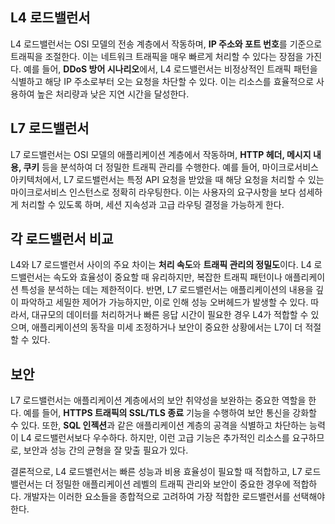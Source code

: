 ## L4 로드밸런서

L4 로드밸런서는 OSI 모델의 전송 계층에서 작동하며, **IP 주소와 포트 번호**를 기준으로 트래픽을 조절한다. 이는 네트워크 트래픽을 매우 빠르게 처리할 수 있다는 장점을 가진다. 예를 들어, **DDoS 방어 시나리오**에서, L4 로드밸런서는 비정상적인 트래픽 패턴을 식별하고 해당 IP 주소로부터 오는 요청을 차단할 수 있다. 이는 리소스를 효율적으로 사용하여 높은 처리량과 낮은 지연 시간을 달성한다.

## L7 로드밸런서

L7 로드밸런서는 OSI 모델의 애플리케이션 계층에서 작동하며, **HTTP 헤더, 메시지 내용, 쿠키** 등을 분석하여 더 정밀한 트래픽 관리를 수행한다. 예를 들어, 마이크로서비스 아키텍처에서, L7 로드밸런서는 특정 API 요청을 받았을 때 해당 요청을 처리할 수 있는 마이크로서비스 인스턴스로 정확히 라우팅한다. 이는 사용자의 요구사항을 보다 섬세하게 처리할 수 있도록 하며, 세션 지속성과 고급 라우팅 결정을 가능하게 한다.

## 각 로드밸런서 비교

L4와 L7 로드밸런서 사이의 주요 차이는 **처리 속도**와 **트래픽 관리의 정밀도**이다. L4 로드밸런서는 속도와 효율성이 중요할 때 유리하지만, 복잡한 트래픽 패턴이나 애플리케이션 특성을 분석하는 데는 제한적이다. 반면, L7 로드밸런서는 애플리케이션의 내용을 깊이 파악하고 세밀한 제어가 가능하지만, 이로 인해 성능 오버헤드가 발생할 수 있다. 따라서, 대규모의 데이터를 처리하거나 빠른 응답 시간이 필요한 경우 L4가 적합할 수 있으며, 애플리케이션의 동작을 미세 조정하거나 보안이 중요한 상황에서는 L7이 더 적절할 수 있다.

## 보안

L7 로드밸런서는 애플리케이션 계층에서의 보안 취약성을 보완하는 중요한 역할을 한다. 예를 들어, **HTTPS 트래픽의 SSL/TLS 종료** 기능을 수행하여 보안 통신을 강화할 수 있다. 또한, **SQL 인젝션**과 같은 애플리케이션 계층의 공격을 식별하고 차단하는 능력이 L4 로드밸런서보다 우수하다. 하지만, 이런 고급 기능은 추가적인 리소스를 요구하므로, 보안과 성능 간의 균형을 잘 맞출 필요가 있다.

결론적으로, L4 로드밸런서는 빠른 성능과 비용 효율성이 필요할 때 적합하고, L7 로드밸런서는 더 정밀한 애플리케이션 레벨의 트래픽 관리와 보안이 중요한 경우에 적합하다. 개발자는 이러한 요소들을 종합적으로 고려하여 가장 적합한 로드밸런서를 선택해야 한다.
